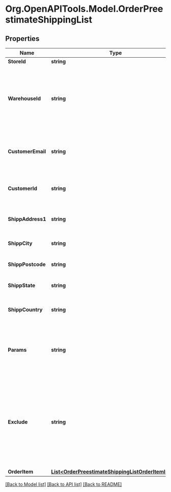 # Org.OpenAPITools.Model.OrderPreestimateShippingList

## Properties

Name | Type | Description | Notes
------------ | ------------- | ------------- | -------------
**StoreId** | **string** | Store Id | [optional] 
**WarehouseId** | **string** | This parameter is used for selecting a warehouse where you need to set/modify a product quantity. | [optional] 
**CustomerEmail** | **string** | Retrieves orders specified by customer email | [optional] 
**CustomerId** | **string** | Retrieves orders specified by customer id | [optional] 
**ShippAddress1** | **string** | Specifies first shipping address | [optional] 
**ShippCity** | **string** | Specifies shipping city | [optional] 
**ShippPostcode** | **string** | Specifies shipping postcode | [optional] 
**ShippState** | **string** | Specifies shipping state code | [optional] 
**ShippCountry** | **string** | Specifies shipping country code | 
**Params** | **string** | Set this parameter in order to choose which entity fields you want to retrieve | [optional] [default to "force_all"]
**Exclude** | **string** | Set this parameter in order to choose which entity fields you want to ignore. Works only if parameter &#x60;params&#x60; equal force_all | [optional] 
**OrderItem** | [**List&lt;OrderPreestimateShippingListOrderItemInner&gt;**](OrderPreestimateShippingListOrderItemInner.md) |  | 

[[Back to Model list]](../README.md#documentation-for-models) [[Back to API list]](../README.md#documentation-for-api-endpoints) [[Back to README]](../README.md)

